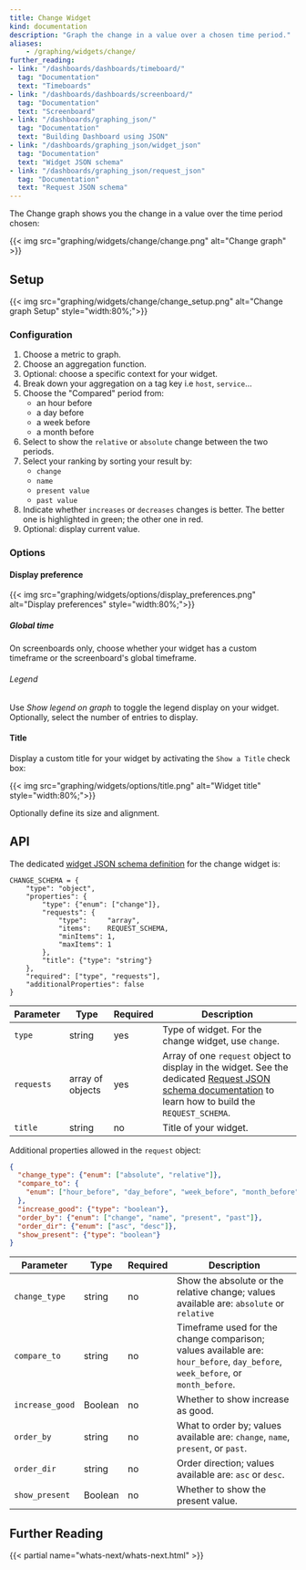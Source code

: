 ```yaml
---
title: Change Widget
kind: documentation
description: "Graph the change in a value over a chosen time period."
aliases:
    - /graphing/widgets/change/
further_reading:
- link: "/dashboards/dashboards/timeboard/"
  tag: "Documentation"
  text: "Timeboards"
- link: "/dashboards/dashboards/screenboard/"
  tag: "Documentation"
  text: "Screenboard"
- link: "/dashboards/graphing_json/"
  tag: "Documentation"
  text: "Building Dashboard using JSON"
- link: "/dashboards/graphing_json/widget_json"
  tag: "Documentation"
  text: "Widget JSON schema"
- link: "/dashboards/graphing_json/request_json"
  tag: "Documentation"
  text: "Request JSON schema"
---
```

The Change graph shows you the change in a value over the time period chosen:

{{< img src="graphing/widgets/change/change.png" alt="Change graph" >}}

## Setup

{{< img src="graphing/widgets/change/change_setup.png" alt="Change graph Setup"  style="width:80%;">}}

### Configuration

1. Choose a metric to graph.
2. Choose an aggregation function.
3. Optional: choose a specific context for your widget.
4. Break down your aggregation on a tag key i.e `host`, `service`...
5. Choose the "Compared" period from:
    * an hour before
    * a day before
    * a week before
    * a month before
6. Select to show the `relative` or `absolute` change between the two periods.
7. Select your ranking by sorting your result by:
    * `change`
    * `name`
    * `present value`
    * `past value`
8. Indicate whether `increases` or `decreases` changes is better. The better one is highlighted in green; the other one in red.
9. Optional: display current value.

### Options

#### Display preference

{{< img src="graphing/widgets/options/display_preferences.png" alt="Display preferences"  style="width:80%;">}}

##### Global time

On screenboards only, choose whether your widget has a custom timeframe or the screenboard's global timeframe.

###### Legend

Use *Show legend on graph* to toggle the legend display on your widget. Optionally, select the number of entries to display.

#### Title

Display a custom title for your widget by activating the `Show a Title` check box:

{{< img src="graphing/widgets/options/title.png" alt="Widget title"  style="width:80%;">}}

Optionally define its size and alignment.

## API

The dedicated [widget JSON schema definition][1] for the change widget is:

```text
CHANGE_SCHEMA = {
    "type": "object",
    "properties": {
        "type": {"enum": ["change"]},
        "requests": {
            "type":     "array",
            "items":    REQUEST_SCHEMA,
            "minItems": 1,
            "maxItems": 1
        },
        "title": {"type": "string"}
    },
    "required": ["type", "requests"],
    "additionalProperties": false
}
```

| Parameter  | Type             | Required | Description                                                                                                                                                  |
|------------|------------------|----------|--------------------------------------------------------------------------------------------------------------------------------------------------------------|
| `type`     | string           | yes      | Type of widget. For the change widget, use `change`.                                                                                                         |
| `requests` | array of objects | yes      | Array of one `request` object to display in the widget. See the dedicated [Request JSON schema documentation][2] to learn how to build the `REQUEST_SCHEMA`. |
| `title`    | string           | no       | Title of your widget.                                                                                                                                        |

Additional properties allowed in the `request` object:

```json
{
  "change_type": {"enum": ["absolute", "relative"]},
  "compare_to": {
    "enum": ["hour_before", "day_before", "week_before", "month_before"]
  },
  "increase_good": {"type": "boolean"},
  "order_by": {"enum": ["change", "name", "present", "past"]},
  "order_dir": {"enum": ["asc", "desc"]},
  "show_present": {"type": "boolean"}
}
```

| Parameter       | Type    | Required | Description                                                                                                                    |
|-----------------|---------|----------|--------------------------------------------------------------------------------------------------------------------------------|
| `change_type`   | string  | no       | Show the absolute or the relative change; values available are: `absolute` or `relative`                                       |
| `compare_to`    | string  | no       | Timeframe used for the change comparison; values available are: `hour_before`, `day_before`, `week_before`, or `month_before`. |
| `increase_good` | Boolean | no       | Whether to show increase as good.                                                                                              |
| `order_by`      | string  | no       | What to order by; values available are: `change`, `name`, `present`, or `past`.                                                |
| `order_dir`     | string  | no       | Order direction; values available are: `asc` or `desc`.                                                                        |
| `show_present`  | Boolean | no       | Whether to show the present value.                                                                                             |
## Further Reading

{{< partial name="whats-next/whats-next.html" >}}

[1]: /dashboards/graphing_json/widget_json
[2]: /dashboards/graphing_json/request_json
